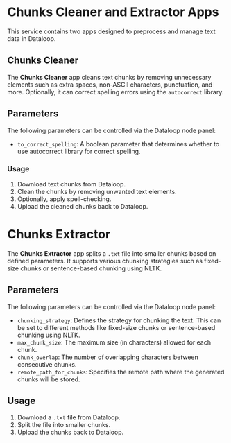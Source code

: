 # Chunks Cleaner and Extractor Apps

This service contains two apps designed to preprocess and manage text data in Dataloop.

## Chunks Cleaner

The **Chunks Cleaner** app cleans text chunks by removing unnecessary elements such as extra spaces, non-ASCII characters, punctuation, and more. Optionally, it can correct spelling errors using the `autocorrect` library.

## Parameters

The following parameters can be controlled via the Dataloop node panel:

- `to_correct_spelling`: A boolean parameter that determines whether to use autocorrect library for correct spelling.

### Usage
1. Download text chunks from Dataloop.
2. Clean the chunks by removing unwanted text elements.
3. Optionally, apply spell-checking.
4. Upload the cleaned chunks back to Dataloop.

# Chunks Extractor

The **Chunks Extractor** app splits a `.txt` file into smaller chunks based on defined parameters. It supports various chunking strategies such as fixed-size chunks or sentence-based chunking using NLTK.


## Parameters

The following parameters can be controlled via the Dataloop node panel:

- `chunking_strategy`: Defines the strategy for chunking the text. This can be set to different methods like fixed-size chunks or sentence-based chunking using NLTK.
- `max_chunk_size`: The maximum size (in characters) allowed for each chunk.
- `chunk_overlap`: The number of overlapping characters between consecutive chunks.
- `remote_path_for_chunks`: Specifies the remote path where the generated chunks will be stored.


## Usage

1. Download a `.txt` file from Dataloop.
2. Split the file into smaller chunks.
3. Upload the chunks back to Dataloop.



